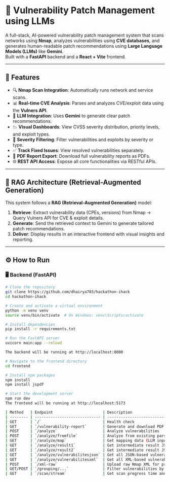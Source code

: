 # 🔐 Vulnerability Patch Management using LLMs

A full-stack, AI-powered vulnerability patch management system that scans networks using **Nmap**, analyzes vulnerabilities using **CVE databases**, and generates human-readable patch recommendations using **Large Language Models (LLMs)** like **Gemini**.  
Built with a **FastAPI** backend and a **React + Vite** frontend.

---

## 🚀 Features

- 🔍 **Nmap Scan Integration**: Automatically runs network and service scans.
- 📊 **Real-time CVE Analysis**: Parses and analyzes CVE/exploit data using the **Vulners API**.
- 🤖 **LLM Integration**: Uses **Gemini** to generate clear patch recommendations.
- 📉 **Visual Dashboards**: View CVSS severity distribution, priority levels, and exploit types.
- 🧩 **Severity Filtering**: Filter vulnerabilities and exploits by severity or type.
- ✅ **Track Fixed Issues**: View resolved vulnerabilities separately.
- 🧾 **PDF Report Export**: Download full vulnerability reports as PDFs.
- 🌐 **REST API Access**: Expose all core functionalities via RESTful APIs.

---

## 🧠 RAG Architecture (Retrieval-Augmented Generation)

This system follows a **RAG (Retrieval-Augmented Generation)** model:

1. **Retrieve**: Extract vulnerability data (CPEs, versions) from Nmap → Query Vulners API for CVE & exploit details.  
2. **Generate**: Send the retrieved context to Gemini to generate tailored patch recommendations.  
3. **Deliver**: Display results in an interactive frontend with visual insights and reporting.

---

## ⚙️ How to Run

### 🖥️ Backend (FastAPI)

```bash
# Clone the repository
git clone https://github.com/dhairya703/hackathon-ihack
cd hackathon-ihack

# Create and activate a virtual environment
python -m venv venv
source venv/bin/activate  # On Windows: venv\Scripts\activate

# Install dependencies
pip install -r requirements.txt

# Run the FastAPI server
uvicorn main:app --reload

The backend will be running at http://localhost:8000

# Navigate to the frontend directory
cd frontend

# Install npm packages
npm install
npm install jspdf

# Start the development server
npm run dev
The frontend will be running at http://localhost:5173

| Method   | Endpoint                      | Description                           |
| -------- | ----------------------------- | ------------------------------------- |
| GET      | `/`                           | Health check                          |
| GET      | `/vulnerability-report`       | Generate and download PDF report      |
| POST     | `/analyze`                    | Analyze vulnerabilities               |
| POST     | `/analyze/fromfile`           | Analyze from existing parsed file     |
| GET      | `/analyze/map`                | Get mapping data (LLM input context)  |
| GET      | `/analyze/result1`            | Get intermediate result JSON 1        |
| GET      | `/analyze/result2`            | Get intermediate result JSON 2        |
| GET      | `/analyze/vulnerabilitesjson` | Get all JSON-based vulnerability data |
| GET      | `/analyze/vulnerabilitesxml`  | Get all XML-based vulnerability data  |
| POST     | `/xml-raw`                    | Upload raw Nmap XML for processing    |
| GET/POST | `/grouping/...`               | Filter vulnerabilities by severity    |
| GET      | `/scan/stream`                | Get scan progress time and percentage |

